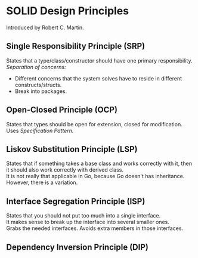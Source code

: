 # SOLID Design Principles

Introduced by Robert C. Martin.
## **S**ingle Responsibility Principle (SRP)
States that a type/class/constructor should have one primary responsibility.  
*Separation of concerns:*  
- Different concerns that the system solves have to reside in different constructs/structs.  
- Break into packages.  

## **O**pen-Closed Principle (OCP)  
States that types should be open for extension, closed for modification.  
Uses *Specification Pattern.*
## **L**iskov Substitution Principle (LSP)  
States that if something takes a base class and works correctly with it,
then it should also work correctly with derived class.  
It is not really that applicable in Go, because Go doesn't has inheritance.  
However, there is a variation.
## **I**nterface Segregation Principle (ISP)  
States that you should not put too much into a single interface.  
It makes sense to break up the interface into several smaller ones.  
Grabs the needed interfaces. Avoids extra members in those interfaces.  
## **D**ependency Inversion Principle (DIP)
